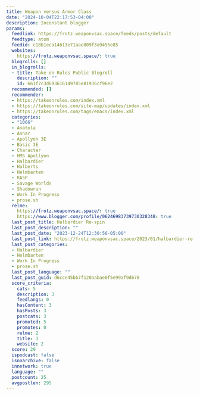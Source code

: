 ```yaml
---
title: Weapon versus Armor Class
date: "2024-10-04T22:17:53-04:00"
description: Inconstant blogger
params:
  feedlink: https://frotz.weaponvsac.space/feeds/posts/default
  feedtype: atom
  feedid: c18b1eca14613e71aae809f3a9455e85
  websites:
    https://frotz.weaponvsac.space/: true
  blogrolls: []
  in_blogrolls:
  - title: Take on Rules Public Blogroll
    description: ""
    id: 661f7c3d693616149785e81936cf96e2
  recommended: []
  recommender:
  - https://takeonrules.com/index.xml
  - https://takeonrules.com/site-map/updates/index.xml
  - https://takeonrules.com/tags/emacs/index.xml
  categories:
  - "1066"
  - Anatola
  - Annar
  - Apollyon 3E
  - Basic 3E
  - Character
  - HMS Apollyon
  - Halbardier
  - Halberts
  - Helmbarten
  - RASP
  - Savage Worlds
  - Shadowrun
  - Work In Progress
  - prose.sh
  relme:
    https://frotz.weaponvsac.space/: true
    https://www.blogger.com/profile/06246983739730328348: true
  last_post_title: Halbardier Re-spin
  last_post_description: ""
  last_post_date: "2023-12-24T12:30:56-05:00"
  last_post_link: https://frotz.weaponvsac.space/2023/01/halbardier-re-spin.html
  last_post_categories:
  - Halbardier
  - Helmbarten
  - Work In Progress
  - prose.sh
  last_post_language: ""
  last_post_guid: d6cce45bb7f120aabae0f5e99af9d678
  score_criteria:
    cats: 5
    description: 3
    feedlangs: 0
    hasContent: 3
    hasPosts: 3
    postcats: 3
    promoted: 5
    promotes: 0
    relme: 2
    title: 3
    website: 2
  score: 29
  ispodcast: false
  isnoarchive: false
  innetwork: true
  language: ""
  postcount: 25
  avgpostlen: 295
---
```

